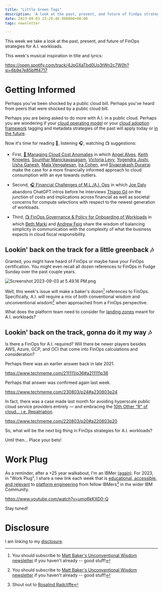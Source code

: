 ```yaml
---
title: "Little Green Tags"
description: 'A look at the past, present, and future of FinOps strategies for A.I. workloads'
date: 2023-09-03 23:29:48.998000+00:00
tags: newsletter

---
```


This week we take a look at the past, present, and future of FinOps strategies for A.I. workloads.

This week's musical inspiration in title and lyrics:

https://open.spotify.com/track/4JpGXaTbd0Uo3tWn2c7W0h?si=6b9e7e85bfff4717

# Getting Informed

Perhaps you've been shocked by a public cloud bill. Perhaps you've heard from peers that were shocked by a public cloud bill.

Perhaps you are being asked to do more with A.I. in a public cloud. Perhaps you are wondering if your [cloud operating model](https://fudge.org/archive/cost-cause/) or your [cloud adoption framework](https://fudge.org/archive/the-promised-landing-zones/) tagging and metadata strategies of the past will apply today or [in the future](https://fudge.org/archive/its-not-easy-being-greendevsecfinops/).

Now it's time for reading 📖, listening 🎧, watching 📺 suggestions:

- First, [📖 Managing Cloud Cost Anomalies](https://www.finops.org/wg/managing-cloud-cost-anomalies/) in which [Angel Alves](https://www.linkedin.com/in/alvesangel/),
[Keith Knowles](https://www.linkedin.com/in/keithdavidknowles/),
[Sounthar Manickavasagam](https://www.linkedin.com/in/msounthar/),
[Victoria Levy](https://www.linkedin.com/in/victoriarlevy/),
[Yogendra Joshi](https://www.linkedin.com/in/yogendrajoshi/),
[Usha Ganesh](https://www.linkedin.com/in/uganesh/),
[Mala Vengatesan](https://www.linkedin.com/in/malavengat/),
[Ira Cohen](https://www.linkedin.com/in/ira-cohen-1615491/), and 
[Sivaprakash Durairaj](https://www.linkedin.com/in/sivaprakash-durairaj-finops/) make the case for a more financially informed approach to cloud consumption with an eye towards outliers.

- Second, [🎧 Financial Challenges of M.L./A.I. Ops](https://player.captivate.fm/episode/f6bebc9c-ab25-433e-99bc-a27f83b03637) in which [Joe Daly](https://www.linkedin.com/in/joe-daly-52789220/) abandons ChatGPT intros before he interviews [Thiago Gil](https://www.linkedin.com/in/thiago-bittencourt-gil/) on the junction of costs and implications across financial as well as societal concerns for compute selections with respect to the newest generation of workloads.

- Third, [📺 FinOps Governance & Policy for Onboarding of Workloads](https://www.youtube.com/watch?v=iL7H6oyzf7M) in which [Beth Marki](https://www.linkedin.com/in/beth-marki/) and [Andrew Feig](https://www.linkedin.com/in/afeig/) share the wisdom of balancing simplicity in communication with the complexity of what the business expects in cloud fiscal responsibility.

## Lookin' back on the track for a little greenback 🎶

Granted, you might have heard of FinOps or maybe have your FinOps certification. You might even recall all dozen references to FinOps in Fudge Sunday over the past couple years.

![Screenshot 2023-09-03 at 5.49.16 PM.png](https://buttondown.imgix.net/images/b851e4d0-1c18-466a-9b40-1ea36d82b1eb.png?w=960&fit=max)

Well, this week's issue will make a baker's dozen[^matt] references to FinOps. Specifically, A.I. will require a mix of both conventional wisdom and unconventional wisdom[^matt] when approached from a FinOps perspective.

What does the platform team need to consider for [landing zones](https://fudge.org/archive/the-promised-landing-zones/) meant for A.I. workloads?

## Lookin' back on the track, gonna do it my way 🎶

Is there a FinOps for A.I. required? Will there be newer players besides AWS, Azure, GCP, and OCI that come into FinOps calculations and consideration?

Perhaps there was an earlier answer back in late 2021.

https://www.techmeme.com/211111/p36#a211111p36

Perhaps that answer was confirmed again last week.

https://www.techmeme.com/230803/p24#a230803p24

In fact, there was a case made last month for avoiding hyperscale public cloud service providers entirely — and embracing the [10th Other "R" of cloud... i.e. Repatriation](https://fudge.org/archive/fudge-sunday-reflecting-and-projecting/).

https://www.techmeme.com/220803/p20#a220803p20

So, what will be the next big thing in FinOps strategies for A.I. workloads?

Until then… Place your bets!

# Work Plug

As a reminder, after a +25 year walkabout, I'm an IBMer [(again)](https://jaycuthrell.com/about/). For 2023, in "Work Plug", I share a new link each week that is [educational, accessible, and relevant](https://www.youtube.com/watch?v=umo6kKXD0-Q) to [platform engineering](https://www.ibm.com/consulting/platform-engineering-services) from fellow IBMers[^IBMer] in the wider IBM Community.

https://www.youtube.com/watch?v=umo6kKXD0-Q

Stay tuned!

# Disclosure

I am linking to my [disclosure](https://jaycuthrell.com/disclosure/).

[^matt]: You should subscribe to [Matt Baker's Unconventional Wisdom newsletter](https://www.linkedin.com/newsletters/unconventional-wisdom-7041089584260145152/) if you haven't already -- good stuff!
[^IBMer]: Shout out to [Rosalind Radcliffe](https://www.linkedin.com/in/rosalind-radcliffe/)
